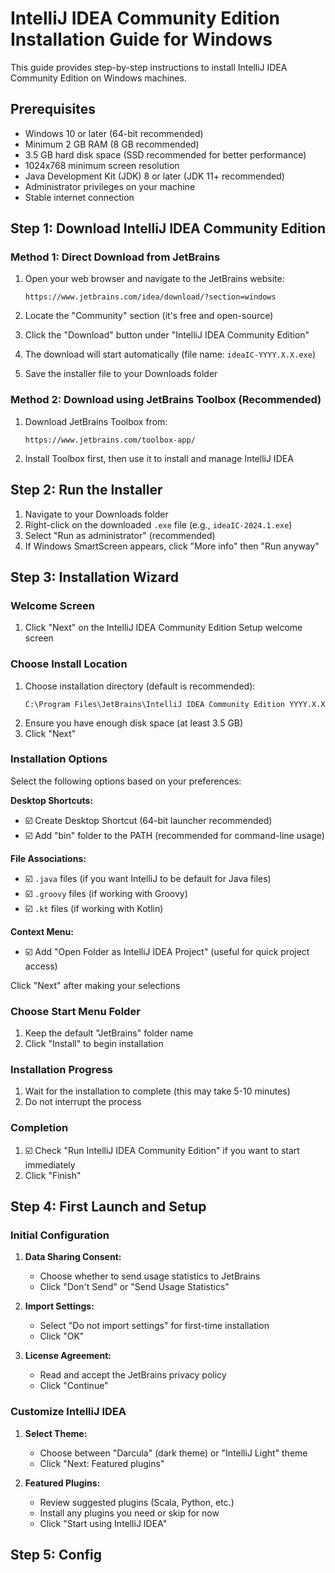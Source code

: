 # IntelliJ IDEA Community Edition Installation Guide for Windows

This guide provides step-by-step instructions to install IntelliJ IDEA Community Edition on Windows machines.

## Prerequisites

- Windows 10 or later (64-bit recommended)
- Minimum 2 GB RAM (8 GB recommended)
- 3.5 GB hard disk space (SSD recommended for better performance)
- 1024x768 minimum screen resolution
- Java Development Kit (JDK) 8 or later (JDK 11+ recommended)
- Administrator privileges on your machine
- Stable internet connection

## Step 1: Download IntelliJ IDEA Community Edition

### Method 1: Direct Download from JetBrains

1. Open your web browser and navigate to the JetBrains website:
   ```
   https://www.jetbrains.com/idea/download/?section=windows
   ```

2. Locate the "Community" section (it's free and open-source)
3. Click the "Download" button under "IntelliJ IDEA Community Edition"
4. The download will start automatically (file name: `ideaIC-YYYY.X.X.exe`)
5. Save the installer file to your Downloads folder

### Method 2: Download using JetBrains Toolbox (Recommended)

1. Download JetBrains Toolbox from:
   ```
   https://www.jetbrains.com/toolbox-app/
   ```
2. Install Toolbox first, then use it to install and manage IntelliJ IDEA

## Step 2: Run the Installer

1. Navigate to your Downloads folder
2. Right-click on the downloaded `.exe` file (e.g., `ideaIC-2024.1.exe`)
3. Select "Run as administrator" (recommended)
4. If Windows SmartScreen appears, click "More info" then "Run anyway"

## Step 3: Installation Wizard

### Welcome Screen
1. Click "Next" on the IntelliJ IDEA Community Edition Setup welcome screen

### Choose Install Location
1. Choose installation directory (default is recommended):
   ```
   C:\Program Files\JetBrains\IntelliJ IDEA Community Edition YYYY.X.X
   ```
2. Ensure you have enough disk space (at least 3.5 GB)
3. Click "Next"

### Installation Options
Select the following options based on your preferences:

**Desktop Shortcuts:**
- ☑️ Create Desktop Shortcut (64-bit launcher recommended)
- ☑️ Add "bin" folder to the PATH (recommended for command-line usage)

**File Associations:**
- ☑️ `.java` files (if you want IntelliJ to be default for Java files)
- ☑️ `.groovy` files (if working with Groovy)
- ☑️ `.kt` files (if working with Kotlin)

**Context Menu:**
- ☑️ Add "Open Folder as IntelliJ IDEA Project" (useful for quick project access)

Click "Next" after making your selections

### Choose Start Menu Folder
1. Keep the default "JetBrains" folder name
2. Click "Install" to begin installation

### Installation Progress
1. Wait for the installation to complete (this may take 5-10 minutes)
2. Do not interrupt the process

### Completion
1. ☑️ Check "Run IntelliJ IDEA Community Edition" if you want to start immediately
2. Click "Finish"

## Step 4: First Launch and Setup

### Initial Configuration

1. **Data Sharing Consent:**
   - Choose whether to send usage statistics to JetBrains
   - Click "Don't Send" or "Send Usage Statistics"

2. **Import Settings:**
   - Select "Do not import settings" for first-time installation
   - Click "OK"

3. **License Agreement:**
   - Read and accept the JetBrains privacy policy
   - Click "Continue"

### Customize IntelliJ IDEA

1. **Select Theme:**
   - Choose between "Darcula" (dark theme) or "IntelliJ Light" theme
   - Click "Next: Featured plugins"

2. **Featured Plugins:**
   - Review suggested plugins (Scala, Python, etc.)
   - Install any plugins you need or skip for now
   - Click "Start using IntelliJ IDEA"

## Step 5: Config
